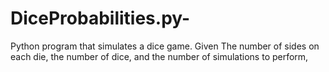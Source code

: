 # DiceProbabilities.py-
Python program that simulates a dice game. Given The number of sides on each die, the number of dice, and the number of simulations to perform, 
